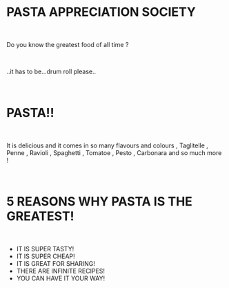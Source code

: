 <!DOCTYPE html>
<html>
<head>


</head>
<body>
<h1> PASTA APPRECIATION SOCIETY </h1>
<br>
<p> Do you know the greatest food of all time ? </p>
<br> 
<p>..it has to be...drum roll please..</p>
<br> 
<h1>PASTA!!</h1> 
<br>
<p> It is delicious and it comes in so many flavours and colours , Taglitelle , Penne , Ravioli , Spaghetti , Tomatoe , Pesto , Carbonara and so much more !</p>
<br>
<h1> 5 REASONS WHY PASTA IS THE GREATEST! </h1>
<br>

<ul style=“list-style-type:square">
<li> IT IS SUPER TASTY! </li> 
<li> IT IS SUPER CHEAP! </li>
<li> IT IS GREAT FOR SHARING!</li>
<li> THERE ARE INFINITE RECIPES! </li> 
<li> YOU CAN HAVE IT YOUR WAY! </li> 

</ul> 



</body>
</html>

